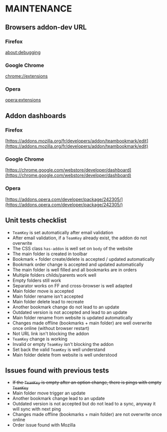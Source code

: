 # MAINTENANCE #

## Browsers addon-dev URL ##

### Firefox ###

[about:debugging](about:debugging)

### Google Chrome ###

[chrome://extensions](chrome://extensions)

### Opera ###

[opera:extensions](opera:extensions)


## Addon dashboards ##

### Firefox ###

[https://addons.mozilla.org/fr/developers/addon/teambookmark/edit](https://addons.mozilla.org/fr/developers/addon/teambookmark/edit)

### Google Chrome ###

[https://chrome.google.com/webstore/developer/dashboard](https://chrome.google.com/webstore/developer/dashboard)

### Opera ###

[https://addons.opera.com/developer/package/242305/](https://addons.opera.com/developer/package/242305/)


## Unit tests checklist ##

- `TeamKey` is set automatically after email validation
- After email validation, if a `TeamKey` already exist, the addon do not overwrite
- The CSS class `has-addon` is well set on `body` of the website
- The main folder is created in toolbar
- Bookmark + folder create/delete is accepted / updated automatically
- Bookmark order change is accepted and updated automatically
- The main folder is well filled and all bookmarks are in orders
- Multiple folders childs/parents work well
- Empty folders still work
- Separator works on FF and cross-browser is well adapted
- Main folder move is accepted
- Main folder rename isn't accepted
- Main folder delete lead to recreate
- Another bookmark change do not lead to an update
- Outdated version is not accepted and lead to an update
- Main folder rename from website is updated automatically
- Changes made offline (bookmarks + main folder) are well overwrite once online (without browser restart)
- Not URL link isn't blocking the addon
- `TeamKey` change is working
- Invalid or empty `TeamKey` isn't blocking the addon
- Set back the valid `TeamKey` is well understand
- Main folder delete from website is well understood

## Issues found with previous tests ##

- ~~If the `TeamKey` is empty after an option change, there is pings with empty `TeamKey`~~
- Main folder move trigger an update
- Another bookmark change lead to an update
- Outdated version is not accepted but do not lead to a sync, anyway it will sync with next ping
- Changes made offline (bookmarks + main folder) are not overwrite once online
- Order issue found with Mozilla
